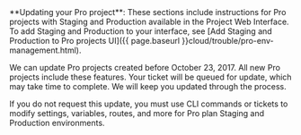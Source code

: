 <div markdown="1">

<div class="bs-callout bs-callout-info" id="info" markdown="1">
**Updating your Pro project**: These sections include instructions for Pro projects with Staging and Production available in the Project Web Interface. To add Staging and Production to your interface, see [Add Staging and Production to Pro projects UI]({{ page.baseurl }}cloud/trouble/pro-env-management.html).

We can update Pro projects created before October 23, 2017. All new Pro projects include these features. Your ticket will be queued for update, which may take time to complete. We will keep you updated through the process.

If you do not request this update, you must use CLI commands or tickets to modify settings, variables, routes, and more for Pro plan Staging and Production environments.
</div>

